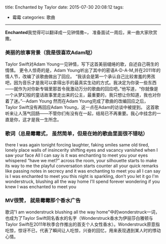 title: Enchanted by Taylor
date: 2015-07-30 20:08:12
tags:
- 霉霉
categories: 歌曲
---

**Enchanted**我觉得可以翻译成一见钟情撒~， 准备面试一周后，来一曲大家欣赏撒。

### 美丽的故事背景（我是很喜欢Adam哒）
Taylor Swift对Adam Young一见钟情，写下这首美丽缱绻的歌，自述自己萌生的情愫。
更令人惊奇的是，Adam Young听出了其中的密语A-D-A-M,并在2011年的情人节，改编了该歌曲做出了回应。
“我该会是第一个承认自己比较害羞的男孩吧，因为音乐才是我可以拿得出手的最真实生动的方式。我决定为你录一些东西——就作为对你新专辑里那首令我激动万分的歌曲的回应吧。”他写道，“你就像是一个从梦幻般的童话故事里走出来的公主，最重要的，我只想让你知道，我也对你着了迷。”--Adam Young
然而在Adam Young完成了歌曲的改编回应之后，Taylor Swift没有再回应Adam Young，这一点在Adam的访谈中被提到。
这首歌听来让人荡气回肠——不管你们有没有在一起，结局已不再重要。我心中挂念的一直是你，这才是我一生所念。


### 歌词（总是霉霉式， 虽然简单，但是在她的歌曲里面很不错哒）
there I was again tonight
forcing laughter, faking smiles
same old tired, lonely place
walls of insincerity
shifting eyes and vacancy
vanished when I saw your face
All I can say is it was enchanting to meet you
your eyes whispered “have we met?”
across the room, your silhouette
starts to make its way to me
the playful conversation starts
counter all your quick remarks like passing notes in secrecy
and it was enchanting to meet you
all I can say is I was enchanted to meet you
this night is sparkling, don't you let it go
I'm wonderstruck, blushing all the way home
I'll spend forever wondering
if you knew I was enchanted to meet you

### MV很赞， 就是霉霉那个香水广告
歌词"I am wonderstruck blushing all the way home"中的wonderstruck一词，也成为了Taylor Swift同名香水的名字（Wonderstruck香水为伊丽莎白雅顿与Taylor Swift在2011年秋季合作推出的首支个人女性香水）。Wonderstruck原意指吃惊，惊讶不已，代表了瞬间让人吃惊，兴奋的回忆，用来表现遇到某人时的悸动心情。